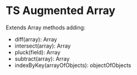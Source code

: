 # TS Augmented Array 

Extends Array methods adding:
- diff(array): Array
- intersect(array): Array
- pluck(field): Array
- subtract(array): Array
- indexByKey(arrayOfObjects): objectOfObjects

